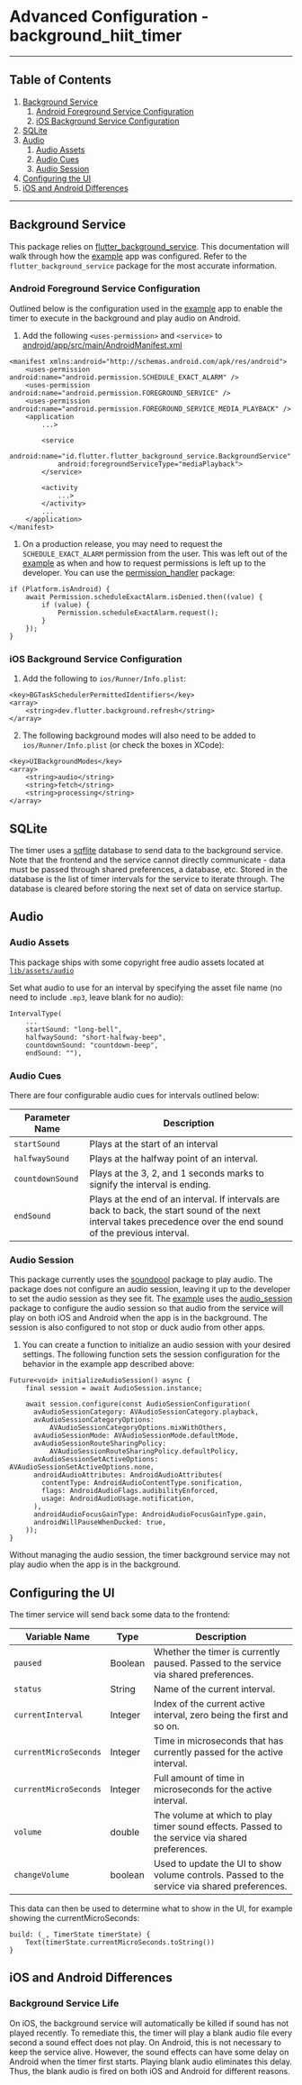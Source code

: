 # Advanced Configuration - background_hiit_timer

---

## Table of Contents
1. [Background Service](#background-service)
    1. [Android Foreground Service Configuration](#Android-Foreground-Service-Configuration)
    1. [iOS Background Service Configuration](#iOS-Background-Service-Configuration)
1. [SQLite](#sqflite)
1. [Audio](#audio)
    1. [Audio Assets](#audio-assets)
    1. [Audio Cues](#audio-cues)
    1. [Audio Session](#audio-session)
1. [Configuring the UI](#configuring-the-ui)
1. [iOS and Android Differences](#ios-and-android-differences)

---

## Background Service

This package relies on [flutter_background_service](https://pub.dev/packages/flutter_background_service). This documentation will walk through how the [example](example) app was configured. Refer to the `flutter_background_service` package for the most accurate information.

### Android Foreground Service Configuration

Outlined below is the configuration used in the [example](example) app to enable the timer to execute in the background and play audio on Android.

1. Add the following `<uses-permission>` and `<service>` to [android/app/src/main/AndroidManifest.xml](android/app/src/main/AndroidManifest.xml)

```
<manifest xmlns:android="http://schemas.android.com/apk/res/android">
    <uses-permission android:name="android.permission.SCHEDULE_EXACT_ALARM" />
    <uses-permission android:name="android.permission.FOREGROUND_SERVICE" />
    <uses-permission android:name="android.permission.FOREGROUND_SERVICE_MEDIA_PLAYBACK" />
    <application
        ...>

        <service
            android:name="id.flutter.flutter_background_service.BackgroundService"
            android:foregroundServiceType="mediaPlayback">
        </service>

        <activity
            ...>
        </activity>
        ...
    </application>
</manifest>
```

1. On a production release, you may need to request the `SCHEDULE_EXACT_ALARM` permission from the user. This was left out of the [example](example) as when and how to request permissions is left up to the developer. You can use the [permission_handler](https://pub.dev/packages/permission_handler) package:

```
if (Platform.isAndroid) {
    await Permission.scheduleExactAlarm.isDenied.then((value) {
        if (value) {
            Permission.scheduleExactAlarm.request();
        }
    });
}
```

### iOS Background Service Configuration

1. Add the following to `ios/Runner/Info.plist`:

```
<key>BGTaskSchedulerPermittedIdentifiers</key>
<array>
    <string>dev.flutter.background.refresh</string>
</array>
```

2. The following background modes will also need to be added to `ios/Runner/Info.plist` (or check the boxes in XCode):

```
<key>UIBackgroundModes</key>
<array>
    <string>audio</string>
    <string>fetch</string>
    <string>processing</string>
</array>
```

## SQLite

The timer uses a [sqflite](https://pub.dev/packages/sqflite) database to send data to the background service. Note that the frontend and the service cannot directly communicate - data must be passed through shared preferences, a database, etc. Stored in the database is the list of timer intervals for the service to iterate through. The database is cleared before storing the next set of data on service startup.

## Audio

### Audio Assets

This package ships with some copyright free audio assets located at [`lib/assets/audio`](../lib/assets/audio/)

Set what audio to use for an interval by specifying the asset file name (no need to include `.mp3`, leave blank for no audio):

```
IntervalType(
    ...
    startSound: "long-bell",
    halfwaySound: "short-halfway-beep",
    countdownSound: "countdown-beep",
    endSound: ""),
```

### Audio Cues

There are four configurable audio cues for intervals outlined below:

| Parameter Name | Description                                     |
|---------------|-------------------------------------------------|
| `startSound`     | Plays at the start of an interval |
| `halfwaySound`   | Plays at the halfway point of an interval.         |
| `countdownSound`    | Plays at the 3, 2, and 1 seconds marks to signify the interval is ending. |
| `endSound`  | Plays at the end of an interval. If intervals are back to back, the start sound of the next interval takes precedence over the end sound of the previous interval. |

### Audio Session

This package currently uses the [soundpool](https://pub.dev/packages/soundpool) package to play audio. The package does not configure an audio session, leaving it up to the developer to set the audio session as they see fit. The [example](example) uses the [audio_session](https://pub.dev/packages/audio_session) package to configure the audio session so that audio from the service will play on both iOS and Android when the app is in the background. The session is also configured to not stop or duck audio from other apps.

1. You can create a function to initialize an audio session with your desired settings. The following function sets the session configuration for the behavior in the example app described above:

```
Future<void> initializeAudioSession() async {
    final session = await AudioSession.instance;

    await session.configure(const AudioSessionConfiguration(
      avAudioSessionCategory: AVAudioSessionCategory.playback,
      avAudioSessionCategoryOptions:
          AVAudioSessionCategoryOptions.mixWithOthers,
      avAudioSessionMode: AVAudioSessionMode.defaultMode,
      avAudioSessionRouteSharingPolicy:
          AVAudioSessionRouteSharingPolicy.defaultPolicy,
      avAudioSessionSetActiveOptions: AVAudioSessionSetActiveOptions.none,
      androidAudioAttributes: AndroidAudioAttributes(
        contentType: AndroidAudioContentType.sonification,
        flags: AndroidAudioFlags.audibilityEnforced,
        usage: AndroidAudioUsage.notification,
      ),
      androidAudioFocusGainType: AndroidAudioFocusGainType.gain,
      androidWillPauseWhenDucked: true,
    ));
}
```

Without managing the audio session, the timer background service may not play audio when the app is in the background.

## Configuring the UI

The timer service will send back some data to the frontend:

| Variable Name | Type     | Description                                     |
|---------------|----------|-------------------------------------------------|
| `paused`     | Boolean  | Whether the timer is currently paused. Passed to the service via shared preferences. |
| `status`   | String  | Name of the current interval.         |
| `currentInterval`    | Integer   | Index of the current active interval, zero being the first and so on. |
| `currentMicroSeconds`  | Integer  | Time in microseconds that has currently passed for the active interval. |
| `currentMicroSeconds`  | Integer  | Full amount of time in microseconds for the active interval. |
| `volume`    | double   | The volume at which to play timer sound effects. Passed to the service via shared preferences. |
| `changeVolume`    | boolean   | Used to update the UI to show volume controls. Passed to the service via shared preferences. |

This data can then be used to determine what to show in the UI, for example showing the currentMicroSeconds:

```
build: (_, TimerState timerState) {
    Text(timerState.currentMicroSeconds.toString())
}
```

## iOS and Android Differences

### Background Service Life

On iOS, the background service will automatically be killed if sound has not played recently. To remediate this, the timer will play a blank audio file every second a sound effect does not play. On Android, this is not necessary to keep the service alive. However, the sound effects can have some delay on Android when the timer first starts. Playing blank audio eliminates this delay. Thus, the blank audio is fired on both iOS and Android for different reasons.